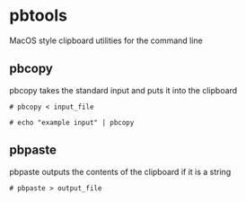 # pbtools

MacOS style clipboard utilities for the command line

## pbcopy

pbcopy takes the standard input and puts it into the clipboard

~~~shell script
# pbcopy < input_file

# echo "example input" | pbcopy
~~~

## pbpaste

pbpaste outputs the contents of the clipboard if it is a string

~~~shell script
# pbpaste > output_file
~~~
